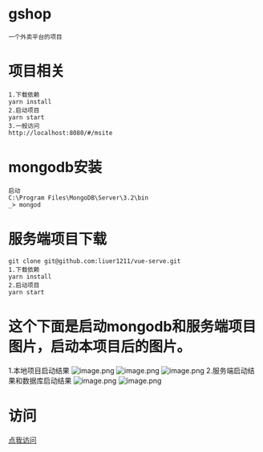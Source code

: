 # gshop
    一个外卖平台的项目
# 项目相关
    1.下载依赖
    yarn install
    2.启动项目
    yarn start
    3.一般访问
    http://localhost:8080/#/msite
# mongodb安装
    启动
    C:\Program Files\MongoDB\Server\3.2\bin
    _> mongod
# 服务端项目下载 
    git clone git@github.com:liuer1211/vue-serve.git
    1.下载依赖
    yarn install
    2.启动项目
    yarn start
# 这个下面是启动mongodb和服务端项目图片，启动本项目后的图片。
  1.本地项目启动结果
  ![image.png](https://liuer1211.github.io/vue_shop/static/img/3.png)
  ![image.png](https://liuer1211.github.io/vue_shop/static/img/6.png)
  ![image.png](https://liuer1211.github.io/vue_shop/static/img/7.png)
  2.服务端启动结果和数据库启动结果
  ![image.png](https://liuer1211.github.io/vue_shop/static/img/4.png)
  ![image.png](https://liuer1211.github.io/vue_shop/static/img/5.png)
# 访问
   [点我访问](https://liuer1211.github.io/vue_shop/)
